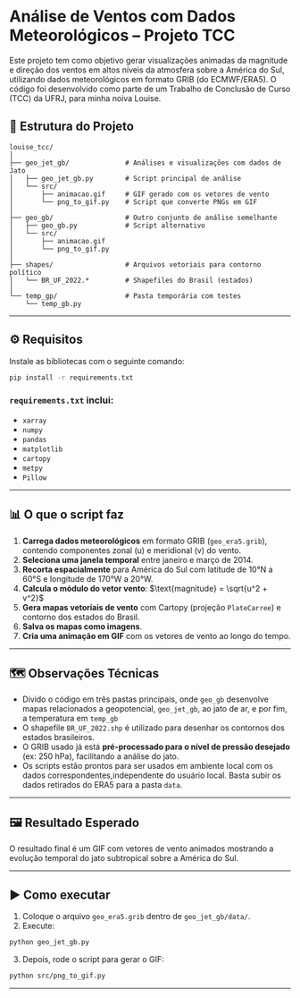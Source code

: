 # Análise de Ventos com Dados Meteorológicos – Projeto TCC

Este projeto tem como objetivo gerar visualizações animadas da magnitude e direção dos ventos em altos níveis da atmosfera sobre a América do Sul, utilizando dados meteorológicos em formato GRIB (do ECMWF/ERA5). O código foi desenvolvido como parte de um Trabalho de Conclusão de Curso (TCC) da UFRJ, para minha noiva Louise.

## 📁 Estrutura do Projeto

```
louise_tcc/
│
├── geo_jet_gb/              # Análises e visualizações com dados de Jato
│   ├── geo_jet_gb.py        # Script principal de análise
│   └── src/
│       ├── animacao.gif     # GIF gerado com os vetores de vento
│       └── png_to_gif.py    # Script que converte PNGs em GIF
│
├── geo_gb/                  # Outro conjunto de análise semelhante
│   ├── geo_gb.py            # Script alternativo
│   └── src/
│       ├── animacao.gif
│       └── png_to_gif.py
│
├── shapes/                  # Arquivos vetoriais para contorno político
│   └── BR_UF_2022.*         # Shapefiles do Brasil (estados)
│
└── temp_gp/                 # Pasta temporária com testes
    └── temp_gb.py
```

---

## ⚙️ Requisitos

Instale as bibliotecas com o seguinte comando:

```bash
pip install -r requirements.txt
```

### `requirements.txt` inclui:

* `xarray`
* `numpy`
* `pandas`
* `matplotlib`
* `cartopy`
* `metpy`
* `Pillow`

---

## 📊 O que o script faz 

1. **Carrega dados meteorológicos** em formato GRIB (`geo_era5.grib`), contendo componentes zonal (u) e meridional (v) do vento.
2. **Seleciona uma janela temporal** entre janeiro e março de 2014.
3. **Recorta espacialmente** para América do Sul com latitude de 10°N a 60°S e longitude de 170°W a 20°W.
4. **Calcula o módulo do vetor vento**:
   $\text{magnitude} = \sqrt{u^2 + v^2}$
5. **Gera mapas vetoriais de vento** com Cartopy (projeção `PlateCarree`) e contorno dos estados do Brasil.
6. **Salva os mapas como imagens**.
7. **Cria uma animação em GIF** com os vetores de vento ao longo do tempo.

---

## 🗺️ Observações Técnicas

* Divido o código em três pastas principais, onde `geo_gb` desenvolve mapas relacionados a geopotencial, `geo_jet_gb`, ao jato de ar, e por fim, a temperatura em `temp_gb`
* O shapefile `BR_UF_2022.shp` é utilizado para desenhar os contornos dos estados brasileiros.
* O GRIB usado já está **pré-processado para o nível de pressão desejado** (ex: 250 hPa), facilitando a análise do jato.
* Os scripts estão prontos para ser usados em ambiente local com os dados correspondentes,independente do usuário local. Basta subir os dados retirados do ERA5 para a pasta `data`.

---

## 🖼️ Resultado Esperado

O resultado final é um GIF com vetores de vento animados mostrando a evolução temporal do jato subtropical sobre a América do Sul.

---

## ▶️ Como executar

1. Coloque o arquivo `geo_era5.grib` dentro de `geo_jet_gb/data/`.
2. Execute:

```bash
python geo_jet_gb.py
```

3. Depois, rode o script para gerar o GIF:

```bash
python src/png_to_gif.py
```

---
